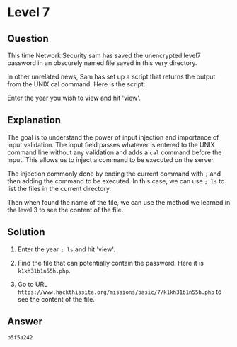 # Level 7

## Question

This time Network Security sam has saved the unencrypted level7 password in an
obscurely named file saved in this very directory.

In other unrelated news, Sam has set up a script that returns the output from
the UNIX cal command. Here is the script:

Enter the year you wish to view and hit 'view'.

## Explanation

The goal is to understand the power of input injection and importance of input
validation. The input field passes whatever is entered to the UNIX command line
without any validation and adds a `cal` command before the input. This allows
us to inject a command to be executed on the server.

The injection commonly done by ending the current command with `;` and then
adding the command to be executed. In this case, we can use `; ls` to list the
files in the current directory.

Then when found the name of the file, we can use the method we learned in the
level 3 to see the content of the file.

## Solution

1. Enter the year `; ls` and hit 'view'.

2. Find the file that can potentially contain the password. Here it is
   `k1kh31b1n55h.php`.

3. Go to URL `https://www.hackthissite.org/missions/basic/7/k1kh31b1n55h.php`
   to see the content of the file.


## Answer

```
b5f5a242
```
